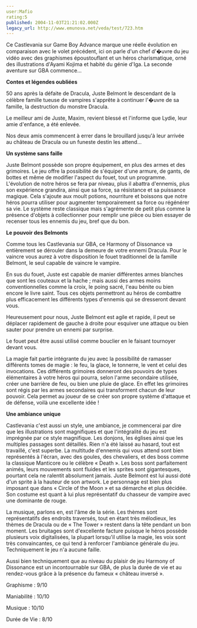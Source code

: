 ```yaml
---
user:Mafio
rating:5
published: 2004-11-03T21:21:02.000Z
legacy_url: http://www.emunova.net/veda/test/723.htm
---
```

Ce Castlevania sur Game Boy Advance marque une réelle évolution en comparaison avec le volet précédent, ici on parle d'un chef d'�uvre du jeu vidéo avec des graphismes époustouflant et un héros charismatique, orné des illustrations d'Ayami Kojima et habité du génie d'Iga. La seconde aventure sur GBA commence...  

  

  

**Contes et légendes oubliées**  

  

50 ans après la défaite de Dracula, Juste Belmont le descendant de la célèbre famille tueuse de vampires s'apprête à continuer l'�uvre de sa famille, la destruction du monstre Dracula.  

Le meilleur ami de Juste, Maxim, revient blessé et l'informe que Lydie, leur amie d'enfance, a été enlevée.  

Nos deux amis commencent à errer dans le brouillard jusqu'à leur arrivée au château de Dracula ou un funeste destin les attend...  

  

**Un système sans faille**  

  

Juste Belmont possède son propre équipement, en plus des armes et des grimoires. Le jeu offre la possibilité de s'équiper d'une armure, de gants, de bottes et même de modifier l'aspect du fouet, tout un programme. L'évolution de notre héros se fera par niveau, plus il abattra d'ennemis, plus son expérience grandira, ainsi que sa force, sa résistance et sa puissance magique. Cela s'ajoute aux moult potions, nourriture et boissons que notre héros pourra utiliser pour augmenter temporairement sa force ou régénérer sa vie. Le système reste classique mais s'agrémente de petit plus comme la présence d'objets à collectionner pour remplir une pièce ou bien essayer de recenser tous les ennemis du jeu, bref que du bon.  

  

**Le pouvoir des Belmonts**  

  

Comme tous les Castlevania sur GBA, ce Harmony of Dissonance va entièrement se dérouler dans la demeure de votre ennemi Dracula. Pour le vaincre vous aurez à votre disposition le fouet traditionnel de la famille Belmont, le seul capable de vaincre le vampire.  

En sus du fouet, Juste est capable de manier différentes armes blanches que sont les couteaux et la hache ; mais aussi des armes moins conventionnelles comme la croix, le poing sacré, l'eau bénite ou bien encore le livre saint. Tous ces objets permettront au héros de combattre plus efficacement les différents types d'ennemis qui se dresseront devant vous.  

Heureusement pour nous, Juste Belmont est agile et rapide, il peut se déplacer rapidement de gauche à droite pour esquiver une attaque ou bien sauter pour prendre un ennemi par surprise.  

Le fouet peut être aussi utilisé comme bouclier en le faisant tournoyer devant vous.  

La magie fait partie intégrante du jeu avec la possibilité de ramasser différents tomes de magie : le feu, la glace, le tonnerre, le vent et celui des invocations. Ces différents grimoires donneront des pouvoirs de types élémentaires à votre héros qui pourra, selon l'arme secondaire utilisée, créer une barrière de feu, ou bien une pluie de glace. En effet les grimoires sont régis par les armes secondaires qui transforment chacun de leur pouvoir. Cela permet au joueur de se créer son propre système d'attaque et de défense, voilà une excellente idée !  

  

**Une ambiance unique**  

  

Castlevania c'est aussi un style, une ambiance, je commencerai par dire que les illustrations sont magnifiques et que l'intégralité du jeu est imprégnée par ce style magnifique. Les donjons, les églises ainsi que les multiples passages sont détaillés. Rien n'a été laissé au hasard, tout est travaillé, c'est superbe. La multitude d'ennemis qui vous attend sont bien représentés à l'écran, avec des goules, des chevaliers, et des boss comme la classique Manticore ou le célèbre « Death ». Les boss sont parfaitement animés, leurs mouvements sont fluides et les sprites sont gigantesques, pourtant cela ne ralentit absolument jamais. Juste Belmont est lui aussi doté d'un sprite à la hauteur de son artwork. Le personnage est bien plus imposant que dans « Circle of the Moon » et sa démarche et plus décidée. Son costume est quant à lui plus représentatif du chasseur de vampire avec une dominante de rouge.  

La musique, parlons en, est l'âme de la série. Les thèmes sont représentatifs des endroits traversés, tout en étant très mélodieux, les thèmes de Dracula ou de « The Tower » restent dans la tête pendant un bon moment. Les bruitages sont d'excellente facture puisque le héros possède plusieurs voix digitalisées, la plupart lorsqu'il utilise la magie, les voix sont très convaincantes, ce qui tend à renforcer l'ambiance générale du jeu. Techniquement le jeu n'a aucune faille.  

  

  

Aussi bien techniquement que au niveau du plaisir de jeu Harmony of Dissonance est un incontournable sur GBA, de plus la durée de vie et au rendez-vous grâce à la présence du fameux « château inversé ».  

  

Graphisme : 9/10  

Maniabilité : 10/10  

Musique : 10/10  

Durée de Vie : 8/10